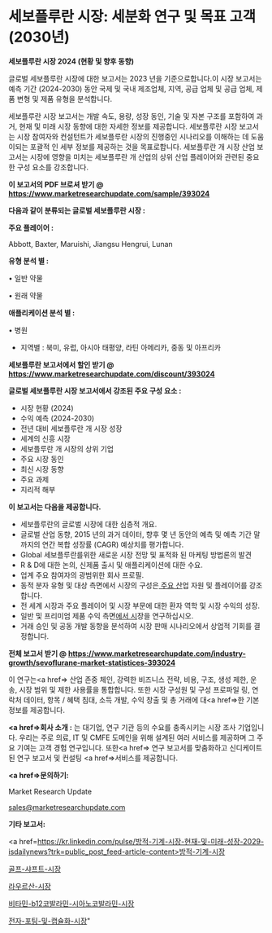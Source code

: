 # 세보플루란 시장: 세분화 연구 및 목표 고객(2030년)

<strong>세보플루란 시장 2024 (현황 및 향후 동향)</strong>

글로벌 세보플루란 시장에 대한 보고서는 2023 년을 기준으로합니다.이 시장 보고서는 예측 기간 (2024-2030) 동안 국제 및 국내 제조업체, 지역, 공급 업체 및 공급 업체, 제품 변형 및 제품 유형을 분석합니다.

세보플루란 시장 보고서는 개발 속도, 용량, 성장 동인, 기술 및 자본 구조를 포함하여 과거, 현재 및 미래 시장 동향에 대한 자세한 정보를 제공합니다. 세보플루란 시장 보고서는 시장 참여자와 컨설턴트가 세보플루란 시장의 진행중인 시나리오를 이해하는 데 도움이되는 포괄적 인 세부 정보를 제공하는 것을 목표로합니다. 세보플루란 개 시장 산업 보고서는 시장에 영향을 미치는 세보플루란 개 산업의 상위 산업 플레이어와 관련된 중요한 구성 요소를 강조합니다.



<strong>이 보고서의 PDF 브로셔 받기 @ <a href=https://www.marketresearchupdate.com/sample/393024>https://www.marketresearchupdate.com/sample/393024</a></strong>



<strong>다음과 같이 분류되는 글로벌 세보플루란 시장 :</strong>



<strong>주요 플레이어 :</strong>

Abbott, Baxter, Maruishi, Jiangsu Hengrui, Lunan



<strong>유형 분석 별 :</strong>

• 일반 약물

• 원래 약물



<strong>애플리케이션 분석 별 :</strong>

• 병원

<ul>
  <li>지역별 : 북미, 유럽, 아시아 태평양, 라틴 아메리카, 중동 및 아프리카</li>
</ul>


<strong>세보플루란 보고서에서 할인 받기 @ <a href=https://www.marketresearchupdate.com/discount/393024>https://www.marketresearchupdate.com/discount/393024</a></strong>



<strong>글로벌 세보플루란 시장 보고서에서 강조된 주요 구성 요소 :</strong>
<ul>
  <li>시장 현황 (2024)</li>
  <li>수익 예측 (2024-2030)</li>
  <li>전년 대비 세보플루란 개 시장 성장</li>
  <li>세계의 신흥 시장</li>
  <li>세보플루란 개 시장의 상위 기업</li>
  <li>주요 시장 동인</li>
  <li>최신 시장 동향</li>
  <li>주요 과제</li>
  <li>지리적 해부</li>
</ul>


<strong>이 보고서는 다음을 제공합니다.</strong>
<ul>
  <li>세보플루란의 글로벌 시장에 대한 심층적 개요.</li>
  <li>글로벌 산업 동향, 2015 년의 과거 데이터, 향후 몇 년 동안의 예측 및 예측 기간 말까지의 연간 복합 성장률 (CAGR) 예상치를 평가합니다.</li>
  <li>Global 세보플루란를위한 새로운 시장 전망 및 표적화 된 마케팅 방법론의 발견</li>
  <li>R &amp; D에 대한 논의, 신제품 출시 및 애플리케이션에 대한 수요.</li>
  <li>업계 주요 참여자의 광범위한 회사 프로필.</li>
  <li>동적 분자 유형 및 대상 측면에서 시장의 구성은<a href=> 주요 산</a>업 자원 및 플레이어를 강조합니다.</li>
  <li>전 세계 시장과 주요 플레이어 및 시장 부문에 대한 환자 역학 및 시장 수익의 성장.</li>
  <li>일반 및 프리미엄 제품 수익 측면<a href=>에서 시</a>장을 연구하십시오.</li>
  <li>거래 승인 및 공동 개발 동향을 분석하여 시장 판매 시나리오에서 상업적 기회를 결정합니다.</li>
</ul>



<strong>전체 보고서 받기 @ <a href=https://www.marketresearchupdate.com/industry-growth/sevoflurane-market-statistices-393024>https://www.marketresearchupdate.com/industry-growth/sevoflurane-market-statistices-393024</a></strong>

이 연구는<a href=> 산업 존중</a> 체인, 강력한 비즈니스 전략, 비용, 구조, 생성 제한, 운송, 시장 범위 및 제한 사용률을 통합합니다. 또한 시장 구성원 및 구성 프로파일 링, 연락처 데이터, 항목 / 혜택 침대, 소득 개발, 수익 창출 및 총 거래에 대<a href=>한 기본 </a>정보를 제공합니다.



<strong><a href=>회사 소</a>개 :</strong>
는 대기업, 연구 기관 등의 수요를 충족시키는 시장 조사 기업입니다. 우리는 주로 의료, IT 및 CMFE 도메인을 위해 설계된 여러 서비스를 제공하며 그 주요 기여는 고객 경험 연구입니다. 또한<a href=> 연구 보</a>고서를 맞춤화하고 신디케이트 된 연구 보고서 및 컨설팅 <a href=>서비스</a>를 제공합니다.



<strong><a href=>문의하기:</a></strong>

Market Research Update

sales@marketresearchupdate.com



<strong>기타 보고서:</strong>

<a href=https://kr.linkedin.com/pulse/방적-기계-시장-현재-및-미래-성장-2029-isdailynews?trk=public_post_feed-article-content>방적-기계-시장</a>

<a href=https://www.linkedin.com/pulse/골프-샤프트-시장-현재-및-미래-성장-2029-survey-savvy-insights-360-analysis/>골프-샤프트-시장</a>

<a href=https://www.linkedin.com/pulse/라우르산-시장-현재-및-미래-성장-2029-analytics-alchemy-360-analysis-tvi7f/>라우르산-시장</a>

<a href=https://www.linkedin.com/pulse/비타민-b12코발라민-시아노코발라민-시장-규모-및-성장-2023-v2upf/>비타민-b12코발라민-시아노코발라민-시장</a>

<a href=https://www.linkedin.com/pulse/전자-포팅-및-캡슐화-시장-세분화-연구-목표-고객2030년-isdailynews-qjj3c/>전자-포팅-및-캡슐화-시장</a>"
